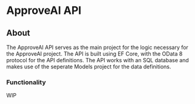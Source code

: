 # ApproveAI API

## About

The ApproveAI API serves as the main project for the logic necessary for the ApproveAI project. The API is built using EF Core, with the OData 8 protocol for the API definitions. The API works with an SQL database and makes use of the seperate Models project for the data definitions.

### Functionality

WIP